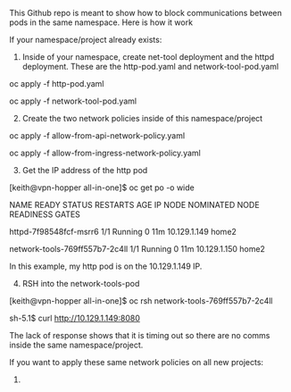 This Github repo is meant to show how to block communications between pods in the same namespace.  Here is how it work

If your namespace/project already exists:

1.  Inside of your namespace, create net-tool deployment and the httpd deployment.  These are the http-pod.yaml and network-tool-pod.yaml

oc apply -f http-pod.yaml

oc apply -f network-tool-pod.yaml

2.  Create the two network policies inside of this namespace/project

oc apply -f allow-from-api-network-policy.yaml

oc apply -f allow-from-ingress-network-policy.yaml

3.  Get the IP address of the http pod

[keith@vpn-hopper all-in-one]$ oc get po -o wide

NAME                             READY   STATUS    RESTARTS   AGE   IP             NODE    NOMINATED NODE   READINESS GATES

httpd-7f98548fcf-msrr6           1/1     Running   0          11m   10.129.1.149   home2   <none>           <none>

network-tools-769ff557b7-2c4ll   1/1     Running   0          11m   10.129.1.150   home2   <none>           <none>

In this example, my http pod is on the 10.129.1.149 IP.

4.  RSH into the network-tools-pod

[keith@vpn-hopper all-in-one]$ oc rsh network-tools-769ff557b7-2c4ll

sh-5.1$ curl http://10.129.1.149:8080

The lack of response shows that it is timing out so there are no comms inside the same namespace/project.

If you want to apply these same network policies on all new projects:

1.  



